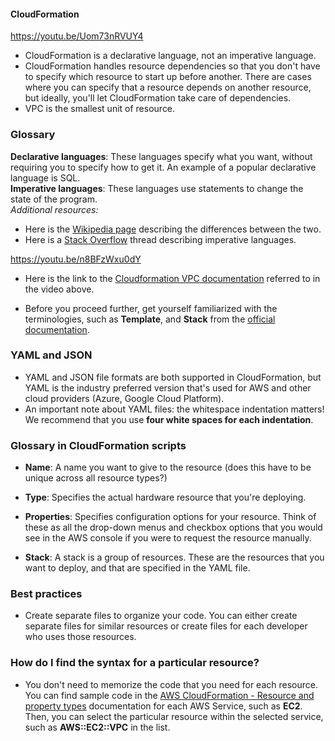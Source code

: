 #### CloudFormation

https://youtu.be/Uom73nRVUY4

* CloudFormation is a declarative language, not an imperative language.
* CloudFormation handles resource dependencies so that you don't have to specify which resource to start up before another. There are cases where you can specify that a resource depends on another resource, but ideally, you'll let CloudFormation take care of dependencies.
* VPC is the smallest unit of resource.

### Glossary

**Declarative languages**: These languages specify what you want, without requiring you to specify how to get it. An example of a popular declarative language is SQL.  
**Imperative languages**: These languages use statements to change the state of the program.  
_Additional resources:_

* Here is the [Wikipedia page](https://en.wikipedia.org/wiki/Imperative_programming) describing the differences between the two.
* Here is a [Stack Overflow](https://stackoverflow.com/questions/17826380/what-is-difference-between-functional-and-imperative-programming-languages) thread describing imperative languages.

https://youtu.be/n8BFzWxu0dY

* Here is the link to the [Cloudformation VPC documentation](https://docs.aws.amazon.com/AWSCloudFormation/latest/UserGuide/aws-resource-ec2-vpc.html) referred to in the video above.

* Before you proceed further, get yourself familiarized with the terminologies, such as **Template**, and **Stack** from the [official documentation](https://docs.aws.amazon.com/AWSCloudFormation/latest/UserGuide/cfn-whatis-concepts.html).

### YAML and JSON

* YAML and JSON file formats are both supported in CloudFormation, but YAML is the industry preferred version that's used for AWS and other cloud providers (Azure, Google Cloud Platform).
* An important note about YAML files: the whitespace indentation matters! We recommend that you use **four white spaces for each indentation**.

### Glossary in CloudFormation scripts

* **Name**: A name you want to give to the resource (does this have to be unique across all resource types?)

* **Type**: Specifies the actual hardware resource that you're deploying.

* **Properties**: Specifies configuration options for your resource. Think of these as all the drop-down menus and checkbox options that you would see in the AWS console if you were to request the resource manually.

* **Stack**: A stack is a group of resources. These are the resources that you want to deploy, and that are specified in the YAML file.

### Best practices

* Create separate files to organize your code. You can either create separate files for similar resources or create files for each developer who uses those resources.

### How do I find the syntax for a particular resource?

* You don't need to memorize the code that you need for each resource. You can find sample code in the [AWS CloudFormation - Resource and property types](https://docs.aws.amazon.com/AWSCloudFormation/latest/UserGuide/aws-template-resource-type-ref.html) documentation for each AWS Service, such as **EC2**. Then, you can select the particular resource within the selected service, such as **AWS::EC2::VPC** in the list.